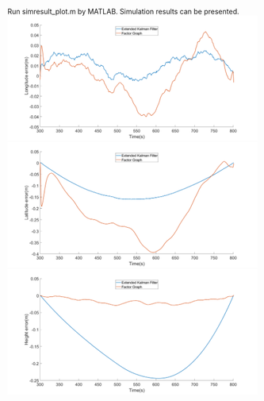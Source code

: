 Run simresult_plot.m by MATLAB.
Simulation results can be presented.
![East](photo/simu_e.png)
![North](photo/simu_n.png)
![Up](photo/simu_u.png)